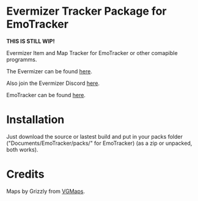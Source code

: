 # Evermizer Tracker Package for EmoTracker
**THIS IS STILL WIP!**

Evermizer Item and Map Tracker for EmoTracker or other comapible programms.

The Evermizer can be found [here](https://evermizer.com).

Also join the Evermizer Discord [here](https://discord.gg/MSJqgMtGY2).

EmoTracker can be found [here](https://emotracker.net).

# Installation

Just download the source or lastest build and put in your packs folder ("Documents/EmoTracker/packs/" for EmoTracker) (as a zip or unpacked, both works).

# Credits

Maps by Grizzly from [VGMaps](https://www.vgmaps.com).

